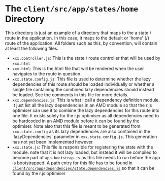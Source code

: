 The `client/src/app/states/home` Directory
===============

This directory is just an example of a directory that maps to the a state / route in the application. In this case, it maps to the default or 'home' (/) route of the application.
All folders such as this, by convention, will contain at least the following files.

* `xxx.controller.js`: This is the state / route controller that will be used by `xxx.html`
* `xxx.html`: This is the html file that will be rendered when the user navigates to the route in question.
* `xxx.state.config.js`: This file is used to determine whether the lazy dependencies of this route should be loaded individually or whether a
single file containing the combined lazy dependencies should instead be loaded. See the comments in this file for more details.
* `xxx.dependencies.js`: This is what I call a dependency definition module. It just list all the lazy dependencies in an AMD module so that
the r.js optimiser can use it to combine the lazy dependencies for this route into one file. It exists solely for the r.js optimiser as all
dependencies need to be hardcoded in an AMD module before it can be found by the optimiser. Note also that this file is meant to be generated
from `xxx.state.config` as its lazy dependencies are also contained in the 'lazyDependencies' parameter in `xxx.state.config.js`.
This generation has not yet been implemented however.
* `xxx.state.js`: This file is responsible for registering the state with the module. note that it is not lazy loaded,
but instead it will be compiled to become part of `app.bootstrap.js` as this file needs to run before the app is bootstrapped.
A path entry for this file has to be found in [`client/src/app/dependencies/state.dependencies.js`](https://github.com/ifyio/angularjs-lazy-loading-with-requirejs-optimisation/blob/master/client/src/app/dependencies/state.dependencies.js)
so that it can be found by the r.js optimiser